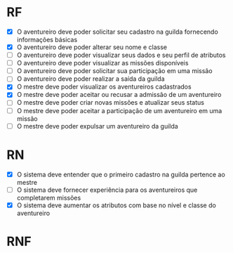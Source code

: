 # RF

- [x] O aventureiro deve poder solicitar seu cadastro na guilda fornecendo informações básicas
- [x] O aventureiro deve poder alterar seu nome e classe
- [ ] O aventureiro deve poder visualizar seus dados e seu perfil de atributos
- [ ] O aventureiro deve poder visualizar as missões disponíveis
- [ ] O aventureiro deve poder solicitar sua participação em uma missão
- [ ] O aventureiro deve poder realizar a saída da guilda
- [x] O mestre deve poder visualizar os aventureiros cadastrados
- [x] O mestre deve poder aceitar ou recusar a admissão de um aventureiro
- [ ] O mestre deve poder criar novas missões e atualizar seus status
- [ ] O mestre deve poder aceitar a participação de um aventureiro em uma missão
- [ ] O mestre deve poder expulsar um aventureiro da guilda

# RN

- [x] O sistema deve entender que o primeiro cadastro na guilda pertence ao mestre
- [ ] O sistema deve fornecer experiência para os aventureiros que completarem missões
- [x] O sistema deve aumentar os atributos com base no nível e classe do aventureiro

# RNF
